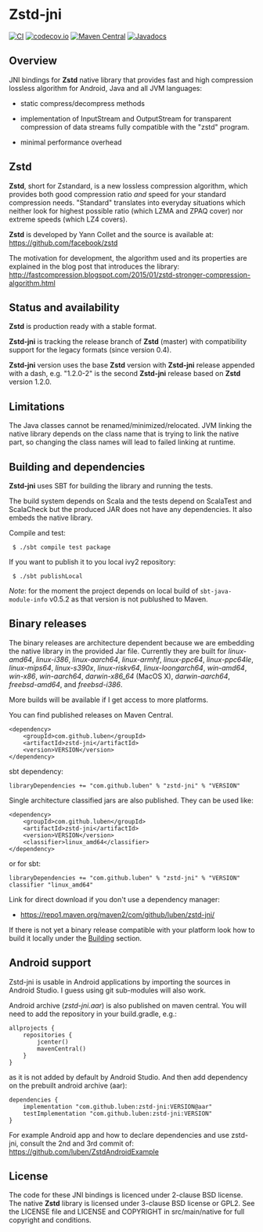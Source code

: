 Zstd-jni
========

[![CI](https://github.com/luben/zstd-jni/workflows/CI/badge.svg)](https://github.com/luben/zstd-jni/actions)
[![codecov.io](http://codecov.io/github/luben/zstd-jni/coverage.svg?branch=master)](http://codecov.io/github/luben/zstd-jni?branch=master)
[![Maven Central](https://img.shields.io/maven-central/v/com.github.luben/zstd-jni.svg?label=Maven%20Central)](https://search.maven.org/artifact/com.github.luben/zstd-jni/)
[![Javadocs](https://www.javadoc.io/badge/com.github.luben/zstd-jni.svg)](https://www.javadoc.io/doc/com.github.luben/zstd-jni)

Overview
--------

JNI bindings for **Zstd** native library that provides fast and high
compression lossless algorithm for Android, Java and all JVM languages:

* static compress/decompress methods

* implementation of InputStream and OutputStream for transparent compression
of data streams fully compatible with the "zstd" program.

* minimal performance overhead

Zstd
----

**Zstd**, short for Zstandard, is a new lossless compression algorithm, which
provides both good compression ratio _and_ speed for your standard compression
needs. "Standard" translates into everyday situations which neither look for
highest possible ratio (which LZMA and ZPAQ cover) nor extreme speeds (which
LZ4 covers).

**Zstd** is developed by Yann Collet and the source is available at:
https://github.com/facebook/zstd

The motivation for development, the algorithm used and its properties are
explained in the blog post that introduces the library:
http://fastcompression.blogspot.com/2015/01/zstd-stronger-compression-algorithm.html

Status and availability
-----------------------

**Zstd** is production ready with a stable format.

**Zstd-jni** is tracking the release branch of **Zstd** (master) with
compatibility support for the legacy formats (since version 0.4).

**Zstd-jni** version uses the base **Zstd** version with **Zstd-jni** release
appended with a dash, e.g. "1.2.0-2" is the second **Zstd-jni** release based
on **Zstd** version 1.2.0.

Limitations
-----------
The Java classes cannot be renamed/minimized/relocated. JVM linking the native
library depends on the class name that is trying to link the native part, so
changing the class names will lead to failed linking at runtime.

Building and dependencies
-------------------------

**Zstd-jni** uses SBT for building the library and running the tests.

The build system depends on Scala and the tests depend on ScalaTest and
ScalaCheck but the produced JAR does not have any dependencies. It also
embeds the native library.

Compile and test:
```
 $ ./sbt compile test package
```

If you want to publish it to you local ivy2 repository:
```
 $ ./sbt publishLocal
```

*Note*: for the moment the project depends on local build of `sbt-java-module-info`
v0.5.2 as that version is not publushed to Maven.

Binary releases
---------------

The binary releases are architecture dependent because we are embedding the
native library in the provided Jar file. Currently they are built for
*linux-amd64*, *linux-i386*, *linux-aarch64*, *linux-armhf*, *linux-ppc64*,
*linux-ppc64le*, *linux-mips64*, *linux-s390x*, *linux-riskv64*, *linux-loongarch64*,
*win-amd64*, *win-x86*, *win-aarch64*, *darwin-x86_64* (MacOS X), *darwin-aarch64*,
*freebsd-amd64*, and *freebsd-i386*.

More builds will be available if I get access to more platforms.

You can find published releases on Maven Central.

    <dependency>
        <groupId>com.github.luben</groupId>
        <artifactId>zstd-jni</artifactId>
        <version>VERSION</version>
    </dependency>

sbt dependency:

    libraryDependencies += "com.github.luben" % "zstd-jni" % "VERSION"

Single architecture classified jars are also published. They can be used like:

    <dependency>
        <groupId>com.github.luben</groupId>
        <artifactId>zstd-jni</artifactId>
        <version>VERSION</version>
        <classifier>linux_amd64</classifier>
    </dependency>

or for sbt:

    libraryDependencies += "com.github.luben" % "zstd-jni" % "VERSION" classifier "linux_amd64"

Link for direct download if you don't use a dependency manager:

 - https://repo1.maven.org/maven2/com/github/luben/zstd-jni/

If there is not yet a binary release compatible with your platform look how
to build it locally under the [Building](#building-and-dependencies) section.

Android support
---------------

Zstd-jni is usable in Android applications by importing the sources in Android
Studio. I guess using git sub-modules will also work.

Android archive (*zstd-jni.aar*) is also published on maven central. You will need
to add the repository in your build.gradle, e.g.:

    allprojects {
        repositories {
            jcenter()
            mavenCentral()
        }
    }

as it is not added by default by Android Studio. And then add dependency on the
prebuilt android archive (aar):

    dependencies {
        implementation "com.github.luben:zstd-jni:VERSION@aar"
        testImplementation "com.github.luben:zstd-jni:VERSION"
    }

For example Android app and how to declare dependencies and use zstd-jni, consult
the 2nd and 3rd commit of: https://github.com/luben/ZstdAndroidExample

License
-------

The code for these JNI bindings is licenced under 2-clause BSD license.
The native **Zstd** library is licensed under 3-clause BSD license or
GPL2. See the LICENSE file and LICENSE and COPYRIGHT in src/main/native
for full copyright and conditions.
